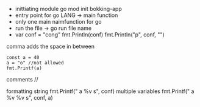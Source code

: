 * inittiating module go mod init bokking-app
*  entry point for go LANG -> main function
*  only one main naimfunction for go
*  run the file -> go run file name
*  	var conf = "cong"
	fmt.Println(conf)
	fmt.Println("p", conf, "")

comma adds the space in between

	const a = 40
	a = "o" //not allowed
	fmt.Printf(a)

 comments //

 formatting string 	fmt.Printf(" a %v s", conf)
multiple variables 
	fmt.Printf(" a %v %v s", conf, a)

